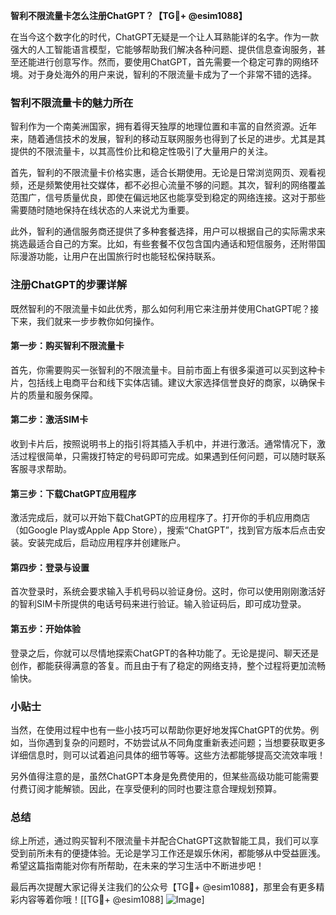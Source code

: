 **智利不限流量卡怎么注册ChatGPT？【TG💪+ @esim1088】**

在当今这个数字化的时代，ChatGPT无疑是一个让人耳熟能详的名字。作为一款强大的人工智能语言模型，它能够帮助我们解决各种问题、提供信息查询服务，甚至还能进行创意写作。然而，要使用ChatGPT，首先需要一个稳定可靠的网络环境。对于身处海外的用户来说，智利的不限流量卡成为了一个非常不错的选择。

### 智利不限流量卡的魅力所在

智利作为一个南美洲国家，拥有着得天独厚的地理位置和丰富的自然资源。近年来，随着通信技术的发展，智利的移动互联网服务也得到了长足的进步。尤其是其提供的不限流量卡，以其高性价比和稳定性吸引了大量用户的关注。

首先，智利的不限流量卡价格实惠，适合长期使用。无论是日常浏览网页、观看视频，还是频繁使用社交媒体，都不必担心流量不够的问题。其次，智利的网络覆盖范围广，信号质量优良，即使在偏远地区也能享受到稳定的网络连接。这对于那些需要随时随地保持在线状态的人来说尤为重要。

此外，智利的通信服务商还提供了多种套餐选择，用户可以根据自己的实际需求来挑选最适合自己的方案。比如，有些套餐不仅包含国内通话和短信服务，还附带国际漫游功能，让用户在出国旅行时也能轻松保持联系。

### 注册ChatGPT的步骤详解

既然智利的不限流量卡如此优秀，那么如何利用它来注册并使用ChatGPT呢？接下来，我们就来一步步教你如何操作。

#### 第一步：购买智利不限流量卡

首先，你需要购买一张智利的不限流量卡。目前市面上有很多渠道可以买到这种卡片，包括线上电商平台和线下实体店铺。建议大家选择信誉良好的商家，以确保卡片的质量和服务保障。

#### 第二步：激活SIM卡

收到卡片后，按照说明书上的指引将其插入手机中，并进行激活。通常情况下，激活过程很简单，只需拨打特定的号码即可完成。如果遇到任何问题，可以随时联系客服寻求帮助。

#### 第三步：下载ChatGPT应用程序

激活完成后，就可以开始下载ChatGPT的应用程序了。打开你的手机应用商店（如Google Play或Apple App Store），搜索“ChatGPT”，找到官方版本后点击安装。安装完成后，启动应用程序并创建账户。

#### 第四步：登录与设置

首次登录时，系统会要求输入手机号码以验证身份。这时，你可以使用刚刚激活好的智利SIM卡所提供的电话号码来进行验证。输入验证码后，即可成功登录。

#### 第五步：开始体验

登录之后，你就可以尽情地探索ChatGPT的各种功能了。无论是提问、聊天还是创作，都能获得满意的答复。而且由于有了稳定的网络支持，整个过程将更加流畅愉快。

### 小贴士

当然，在使用过程中也有一些小技巧可以帮助你更好地发挥ChatGPT的优势。例如，当你遇到复杂的问题时，不妨尝试从不同角度重新表述问题；当想要获取更多详细信息时，则可以试着追问具体的细节等等。这些方法都能够提高交流效率哦！

另外值得注意的是，虽然ChatGPT本身是免费使用的，但某些高级功能可能需要付费订阅才能解锁。因此，在享受便利的同时也要注意合理规划预算。

### 总结

综上所述，通过购买智利不限流量卡并配合ChatGPT这款智能工具，我们可以享受到前所未有的便捷体验。无论是学习工作还是娱乐休闲，都能够从中受益匪浅。希望这篇指南能对你有所帮助，在未来的学习生活中不断进步吧！

最后再次提醒大家记得关注我们的公众号【TG💪+ @esim1088】，那里会有更多精彩内容等着你哦！[[TG💪+ @esim1088] ![Image](https://i.postimg.cc/4NQfJmqS/Snipaste-2025-05-13-00-14-12.png)]